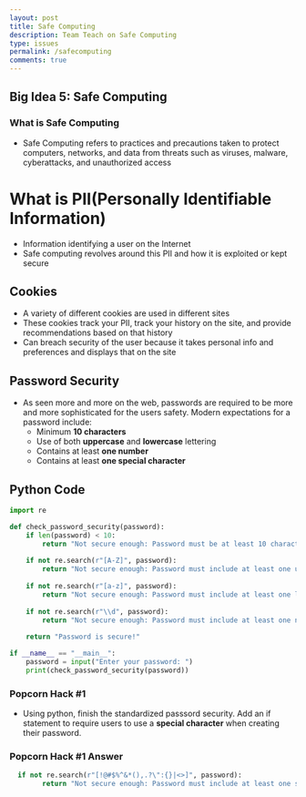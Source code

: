 ```yaml
---
layout: post
title: Safe Computing
description: Team Teach on Safe Computing
type: issues
permalink: /safecomputing
comments: true
---
```


## Big Idea 5: Safe Computing

### What is Safe Computing

- Safe Computing refers to practices and precautions taken to protect computers, networks, and data from threats such as viruses, malware, cyberattacks, and unauthorized access

# What is PII(Personally Identifiable Information)

- Information identifying a user on the Internet
- Safe computing revolves around this PII and how it is exploited or kept secure

## Cookies

- A variety of different cookies are used in different sites
- These cookies track your PII, track your history on the site, and provide recommendations based on that history
- Can breach security of the user because it takes personal info and preferences and displays that on the site

## Password Security

- As seen more and more on the web, passwords are required to be more and more sophisticated for the users safety. Modern expectations for a password include:
    - Minimum **10 characters** 
    - Use of both **uppercase** and **lowercase** lettering
    - Contains at least **one number**  
    - Contains at least **one special character**  

## Python Code

```python
import re

def check_password_security(password):
    if len(password) < 10:
        return "Not secure enough: Password must be at least 10 characters long."
    
    if not re.search(r"[A-Z]", password):
        return "Not secure enough: Password must include at least one uppercase letter."
    
    if not re.search(r"[a-z]", password):
        return "Not secure enough: Password must include at least one lowercase letter."
    
    if not re.search(r"\\d", password):
        return "Not secure enough: Password must include at least one number."
    
    return "Password is secure!"

if __name__ == "__main__":
    password = input("Enter your password: ")
    print(check_password_security(password))
```
### Popcorn Hack #1

- Using python, finish the standardized passsord security. Add an if statement to require users to use a **special character** when creating their password.

### Popcorn Hack #1 Answer

```python
  if not re.search(r"[!@#$%^&*(),.?\":{}|<>]", password):
        return "Not secure enough: Password must include at least one special character."
```